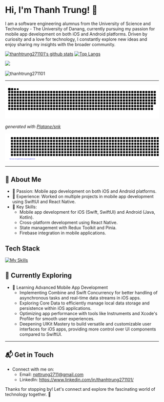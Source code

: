 # Hi, I'm Thanh Trung! 👋

I am a software engineering alumnus from the University of Science and Technology - The University of Danang, currently pursuing my passion for mobile app development on both iOS and Android platforms. Driven by curiosity and a love for technology, I constantly explore new ideas and enjoy sharing my insights with the broader community.

[![thanhtrung271101's github stats](https://github-readme-stats.vercel.app/api?username=thanhtrung271101&show_icons=true&show_icons=true&theme=vue-dark&count_private=true&cache_seconds=1800&line_height=24)](https://github.com/thanhtrung271101)
[![Top Langs](https://github-readme-stats.vercel.app/api/top-langs/?username=thanhtrung271101&show_icons=true&theme=vue-dark&layout=compact&cache_seconds=1800&langs_count=8)](https://github.com/thanhtrung271101)

![](https://komarev.com/ghpvc/?username=thanhtrung271101&color=green)

<p><img src="https://github-readme-streak-stats.herokuapp.com/?user=thanhtrung271101" alt="thanhtrung271101" /></p>

----

<picture>
  <source media="(prefers-color-scheme: dark)" srcset="dist/github-contribution-grid-snake-dark.svg" />
  <source media="(prefers-color-scheme: light)" srcset="dist/github-contribution-grid-snake.svg" />
  <img alt="github-snake" src="dist/github-contribution-grid-snake.svg" />
</picture>

_generated with [Platane/snk](https://github.com/Platane/snk)_

<p align="center">
      <img src="gitartwork.svg" />
  </p>

---

## 🚀 About Me

- 🔭 Passion: Mobile app development on both iOS and Android platforms.
- 📝 Experience: Worked on multiple projects in mobile app development using SwiftUI and React Native.
- 🚀 Key Skills:
  - Mobile app development for iOS (Swift, SwiftUI) and Android (Java, Kotlin).
  - Cross-platform development using React Native.
  - State management with Redux Toolkit and Pinia.
  - Firebase integration in mobile applications.


## Tech Stack
[![My Skills](https://skillicons.dev/icons?i=js,html,css,swift,react)](https://skillicons.dev)

## 🌱 Currently Exploring

- 🚀 Learning Advanced Mobile App Development 
  - Implementing Combine and Swift Concurrency for better handling of asynchronous tasks and real-time data streams in iOS apps.
  - Exploring Core Data to efficiently manage local data storage and persistence within iOS applications.
  - Optimizing app performance with tools like Instruments and Xcode's Profiler for smooth user experiences.
  - Deepening UIKit Mastery to build versatile and customizable user interfaces for iOS apps, providing more control over UI components compared to SwiftUI.

---

## 📬 Get in Touch

- Connect with me on:
  - Email: npttrung2711@gmail.com
  - LinkedIn: https://www.linkedin.com/in/thanhtrung271101/

Thanks for stopping by! Let's connect and explore the fascinating world of technology together. 🚀

